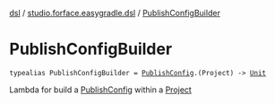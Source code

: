 [dsl](../index.md) / [studio.forface.easygradle.dsl](index.md) / [PublishConfigBuilder](./-publish-config-builder.md)

# PublishConfigBuilder

`typealias PublishConfigBuilder = `[`PublishConfig`](-publish-config/index.md)`.(Project) -> `[`Unit`](https://kotlinlang.org/api/latest/jvm/stdlib/kotlin/-unit/index.html)

Lambda for build a [PublishConfig](-publish-config/index.md) within a [Project](#)

